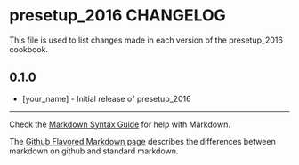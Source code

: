 presetup_2016 CHANGELOG
=======================

This file is used to list changes made in each version of the presetup_2016 cookbook.

0.1.0
-----
- [your_name] - Initial release of presetup_2016

- - -
Check the [Markdown Syntax Guide](http://daringfireball.net/projects/markdown/syntax) for help with Markdown.

The [Github Flavored Markdown page](http://github.github.com/github-flavored-markdown/) describes the differences between markdown on github and standard markdown.
